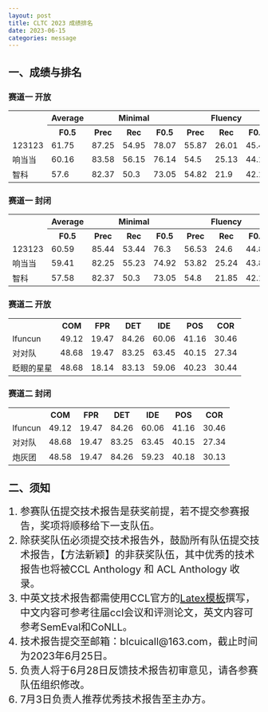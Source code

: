 ```yaml
---
layout: post
title: CLTC 2023 成绩排名
date: 2023-06-15
categories: message
---
```


## 一、成绩与排名

### 赛道一 开放

<table>
  <tr>
    <th rowspan="2" style="text-align: center;"></th>
    <th style="text-align: center;"> Average </th>
    <th colspan="3" style="text-align: center;"> Minimal </th>
    <th colspan="3" style="text-align: center;"> Fluency </th>
  </tr>
  <tr>
    <th> F0.5 </th>
    <th> Prec </th>
    <th> Rec </th>
    <th> F0.5 </th>
    <th> Prec </th>
    <th> Rec </th>
    <th> F0.5 </th>
  </tr>
  <tr>
    <td>123123</td>
    <td>61.75</td>
    <td>87.25</td>
    <td>54.95</td>
    <td>78.07</td>
    <td>55.87</td>
    <td>26.01</td>
    <td>45.44</td>
  </tr>
  <tr>
    <td>响当当</td>
    <td>60.16</td>
    <td>83.58</td>
    <td>56.15</td>
    <td>76.14</td>
    <td>54.5</td>
    <td>25.13</td>
    <td>44.17</td>
  </tr>
  <tr>
    <td>智科</td>
    <td>57.6</td>
    <td>82.37</td>
    <td>50.3</td>
    <td>73.05</td>
    <td>54.82</td>
    <td>21.9</td>
    <td>42.15</td>
  </tr>
</table>

### 赛道一 封闭

<table>
  <tr>
    <th rowspan="2" style="text-align: center;"></th>
    <th style="text-align: center;"> Average </th>
    <th colspan="3" style="text-align: center;"> Minimal </th>
    <th colspan="3" style="text-align: center;"> Fluency </th>
  </tr>
  <tr>
    <th> F0.5 </th>
    <th> Prec </th>
    <th> Rec </th>
    <th> F0.5 </th>
    <th> Prec </th>
    <th> Rec </th>
    <th> F0.5 </th>
  </tr>
  <tr>
    <td>123123</td>
    <td>60.59</td>
    <td>85.44</td>
    <td>53.44</td>
    <td>76.3</td>
    <td>56.53</td>
    <td>24.6</td>
    <td>44.88</td>
  </tr>
  <tr>
    <td>响当当</td>
    <td>59.41</td>
    <td>82.25</td>
    <td>55.23</td>
    <td>74.92</td>
    <td>53.82</td>
    <td>25.24</td>
    <td>43.89</td>
  </tr>
  <tr>
    <td>智科</td>
    <td>57.58</td>
    <td>82.37</td>
    <td>50.3</td>
    <td>73.05</td>
    <td>54.8</td>
    <td>21.85</td>
    <td>42.1</td>
  </tr>
</table>

### 赛道二 开放

<table>
  <tr>
    <th style="text-align: center;"></th>
    <th style="text-align: center;"> COM </th>
    <th style="text-align: center;"> FPR </th>
    <th style="text-align: center;"> DET </th>
    <th style="text-align: center;"> IDE </th>
    <th style="text-align: center;"> POS </th>
    <th style="text-align: center;"> COR </th>
  </tr>
  <tr>
    <td>Ifuncun</td>
    <td>49.12</td>
    <td>19.47</td>
    <td>84.26</td>
    <td>60.06</td>
    <td>41.16</td>
    <td>30.46</td>
  </tr>
  <tr>
    <td>对对队</td>
    <td>48.68</td>
    <td>19.47</td>
    <td>83.25</td>
    <td>63.45</td>
    <td>40.15</td>
    <td>27.34</td>
  </tr>
  <tr>
    <td>眨眼的星星</td>
    <td>48.68</td>
    <td>18.14</td>
    <td>83.13</td>
    <td>59.06</td>
    <td>40.23</td>
    <td>30.44</td>
  </tr>
</table>

### 赛道二 封闭

<table>
  <tr>
    <th style="text-align: center;"></th>
    <th style="text-align: center;"> COM </th>
    <th style="text-align: center;"> FPR </th>
    <th style="text-align: center;"> DET </th>
    <th style="text-align: center;"> IDE </th>
    <th style="text-align: center;"> POS </th>
    <th style="text-align: center;"> COR </th>
  </tr>
  <tr>
    <td>Ifuncun</td>
    <td>49.12</td>
    <td>19.47</td>
    <td>84.26</td>
    <td>60.06</td>
    <td>41.16</td>
    <td>30.46</td>
  </tr>
  <tr>
    <td>对对队</td>
    <td>48.68</td>
    <td>19.47</td>
    <td>83.25</td>
    <td>63.45</td>
    <td>40.15</td>
    <td>27.34</td>
  </tr>
  <tr>
    <td>炮灰团</td>
    <td>48.58</td>
    <td>19.47</td>
    <td>84.26</td>
    <td>59.23</td>
    <td>40.18</td>
    <td>30.13</td>
  </tr>
</table>

## 二、须知

<ol>
  <li style="font-size: 20px;">参赛队伍提交技术报告是获奖前提，若不提交参赛报告，奖项将顺移给下一支队伍。</li>
  <li style="font-size: 20px;">除获奖队伍必须提交技术报告外，鼓励所有队伍提交技术报告，【方法新颖】的非获奖队伍，其中优秀的技术报告也将被CCL Anthology 和 ACL Anthology 收录。</li>
  <li style="font-size: 20px;">中英文技术报告都需使用CCL官方的<a href="http://cips-cl.org/static/CCL2023/downloads/ccl2023_template.zip">Latex模板</a>撰写，中文内容可参考往届ccl会议和评测论文，英文内容可参考SemEval和CoNLL。</li>
  <li style="font-size: 20px;">技术报告提交至邮箱：blcuicall@163.com，截止时间为2023年6月25日。</li>
  <li style="font-size: 20px;">负责人将于6月28日反馈技术报告初审意见，请各参赛队伍组织修改。</li>
  <li style="font-size: 20px;">7月3日负责人推荐优秀技术报告至主办方。</li>
</ol>